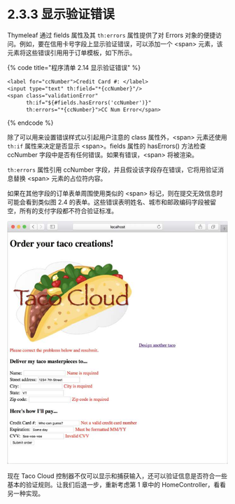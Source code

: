 # 2.3.3 显示验证错误

Thymeleaf 通过 fields 属性及其 `th:errors` 属性提供了对 Errors 对象的便捷访问。例如，要在信用卡号字段上显示验证错误，可以添加一个 &lt;span&gt; 元素，该元素将这些错误引用用于订单模板，如下所示。

{% code title="程序清单 2.14 显示验证错误" %}
```markup
<label for="ccNumber">Credit Card #: </label>
<input type="text" th:field="*{ccNumber}"/>
<span class="validationError"
      th:if="${#fields.hasErrors('ccNumber')}"
      th:errors="*{ccNumber}">CC Num Error</span>
```
{% endcode %}

除了可以用来设置错误样式以引起用户注意的 class 属性外，&lt;span&gt; 元素还使用 `th:if` 属性来决定是否显示 &lt;span&gt;。fields 属性的 hasErrors\(\) 方法检查 ccNumber 字段中是否有任何错误。如果有错误，&lt;span&gt; 将被渲染。

`th:errors` 属性引用 ccNumber 字段，并且假设该字段存在错误，它将用验证消息替换 &lt;span&gt; 元素的占位符内容。

如果在其他字段的订单表单周围使用类似的 &lt;span&gt; 标记，则在提交无效信息时可能会看到类似图 2.4 的表单。这些错误表明姓名、城市和邮政编码字段被留空，所有的支付字段都不符合验证标准。

![&#x56FE; 2.4 &#x5728;&#x8BA2;&#x5355;&#x8868;&#x5355;&#x4E0A;&#x663E;&#x793A;&#x9A8C;&#x8BC1;&#x9519;&#x8BEF;](../../.gitbook/assets/tu-2.4-zai-ding-dan-biao-dan-shang-xian-shi-yan-zheng-cuo-wu.jpg)

现在 Taco Cloud 控制器不仅可以显示和捕获输入，还可以验证信息是否符合一些基本的验证规则。让我们后退一步，重新考虑第 1 章中的 HomeController，看看另一种实现。

